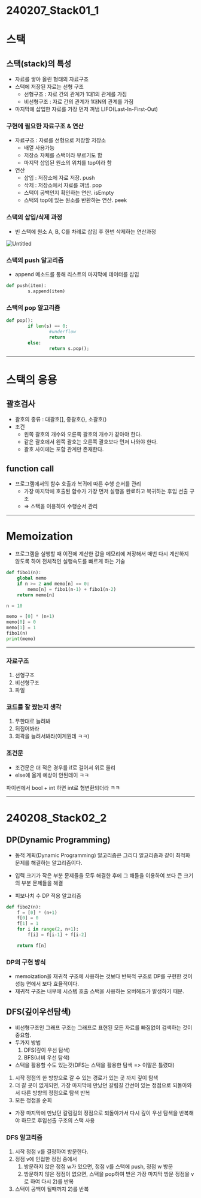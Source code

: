 # 240207_Stack01_1

# 스택

## 스택(stack)의 특성

- 자료를 쌓아 올린 형태의 자료구조
- 스택에 저장된 자료는 선형 구조
    - 선형구조 : 자료 간의 관계가 1대1의 관계를 가짐
    - 비선형구조 : 자료 간의 관계가 1대N의 관계를 가짐
- 마지막에 삽입한 자료를 가장 먼저 꺼냄 LIFO(Last-In-First-Out)

### 구현에 필요한 자료구조 & 연산

- 자료구조 : 자료를 선형으로 저장할 저장소
    - 배열 사용가능
    - 저장소 자체를 스택이라 부르기도 함
    - 마지막 삽입된 원소의 위치를 top이라 함
- 연산
    - 삽입 : 저장소에 자료 저장. push
    - 삭제 : 저장소에서 자료를 꺼냄. pop
    - 스택이 공백인지 확인하는 연산. isEmpty
    - 스택의 top에 있는 원소를 반환하는 연산. peek

### 스택의 삽입/삭제 과정

- 빈 스택에 원소 A, B, C를 차례로 삽입 후 한번 삭제하는 연산과정

![Untitled](https://prod-files-secure.s3.us-west-2.amazonaws.com/3efa4bec-a626-4de9-89ed-a2a1b3da7df0/ee0e59f1-bb39-4fae-8ec1-f857118c637c/Untitled.png)

### 스택의 push 알고리즘

- append 메소드를 통해 리스트의 마지막에 데이터를 삽입

```python
def push(item):
		s.append(item)
```

### 스택의 pop 알고리즘

```python
def pop():
		if len(s) == 0:
				#underflow
				return
		else:
				return s.pop();
```

---

# 스택의 응용

## 괄호검사

- 괄호의 종류 : 대괄호[], 중괄호{}, 소괄호()
- 조건
    - 왼쪽 괄호의 개수와 오른쪽 괄호의 개수가 같아야 한다.
    - 같은 괄호에서 왼쪽 괄호는 오른쪽 괄호보다 먼저 나와야 한다.
    - 괄호 사이에는 포함 관계만 존재한다.

## function call

- 프로그램에서의 함수 호출과 복귀에 따른 수행 순서를 관리
    - 가장 마지막에 호출된 함수가 가장 먼저 실행을 완료하고 복귀하는 후입 선출 구조
    - ⇒ 스택을 이용하여 수행순서 관리

---

# Memoization

- 프로그램을 실행할 때 이전에 계산한 값을 메모리에 저장해서 매번 다시 계산하지 않도록 하여 전체적인 실행속도를 빠르게 하는 기술

```python
def fibo1(n):
    global memo
    if n >= 2 and memo[n] == 0:
        memo[n] = fibo1(n-1) + fibo1(n-2)
    return memo[n]

n = 10

memo = [0] * (n+1)
memo[0] = 0
memo[1] = 1
fibo1(n)
print(memo)
```

---

### 자료구조

1. 선형구조
2. 비선형구조
3. 파일

### 코드를 잘 짰는지 생각

1. 무한대로 늘려봐
2. 뒤집어봐라
3. 외곽을 늘려서봐라(이게뭔데 ㅋㅋ)

### 조건문

- 조건문은 더 적은 경우를 if로 걸어서 위로 올리
- else에 올게 예상이 안된데이 ㅋㅋ

파이썬에서 bool + int 하면 int로 형변환되더라 ㅋㅋ


---
# 240208_Stack02_2
## DP(Dynamic Programming)
- 동적 계획(Dynamic Programming) 알고리즘은 그리디 알고리즘과 같이 최적화 문제를 해결하는 알고리즘이다.
- 입력 크기가 작은 부분 문제들을 모두 해결한 후에 그 해들을 이용하여 보다 큰 크기의 부분 문제들을 해결

- 피보나치 수 DP 적용 알고리즘
```python
def fibo2(n):
    f = [0] * (n+1)
    f[0] = 0
    f[1] = 1
    for i in range(2, n+1):
        f[i] = f[i-1] + f[i-2]

    return f[n]

```
### DP의 구현 방식
- memoization을 재귀적 구조에 사용하는 것보다 반복적 구조로 DP를 구현한 것이 성능 면에서 보다 효율적이다.
- 재귀적 구조는 내부에 시스템 호출 스택을 사용하는 오버헤드가 발생하기 때문.

## DFS(깊이우선탐색)
- 비선형구조인 그래프 구조는 그래프로 표현된 모든 자료를 빠짐없이 검색하는 것이 중요함.
- 두가지 방법
    1. DFS(깊이 우선 탐색)
    2. BFS(너비 우선 탐색)
- 스택을 활용할 수도 있는것(DFS는 스택을 활용한 탐색 => 이말은 틀렸대)
1. 시작 정점의 한 방향으로 갈 수 있는 경로가 있는 곳 까지 깊이 탐색
2. 더 갈 곳이 없게되면, 가장 마지막에 만났던 갈림길 간선이 있는 정점으로 되돌아와서 다른 방향의 정점으로 탐색 반복
3. 모든 정점을 순회
- 가장 마지막에 만났던 갈림길의 정점으로 되돌아가서 다시 깊이 우선 탐색을 반복해야 하므로 후입선출 구조의 스택 사용

### DFS 알고리즘
1. 시작 정점 v를 결정하여 방문한다.
1. 정점 v에 인접한 정점 중에서
    1. 방문하지 않은 정점 w가 있으면, 정점 v를 스택에 push, 정점 w 방문
    1. 방문하지 않은 정점이 없으면, 스택을 pop하여 받은 가장 마지막 방문 정점을 v로 하여 다시 2)를 반복
1. 스택이 공백이 될때까지 2)를 반복
